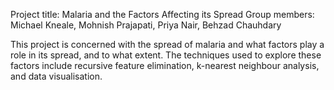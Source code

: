 Project title: Malaria and the Factors Affecting its Spread
Group members: Michael Kneale, Mohnish Prajapati, Priya Nair, Behzad Chauhdary

This project is concerned with the spread of malaria and what factors play a role in its spread, and to what extent. The techniques used to explore these factors include recursive feature elimination, k-nearest neighbour analysis, and data visualisation.